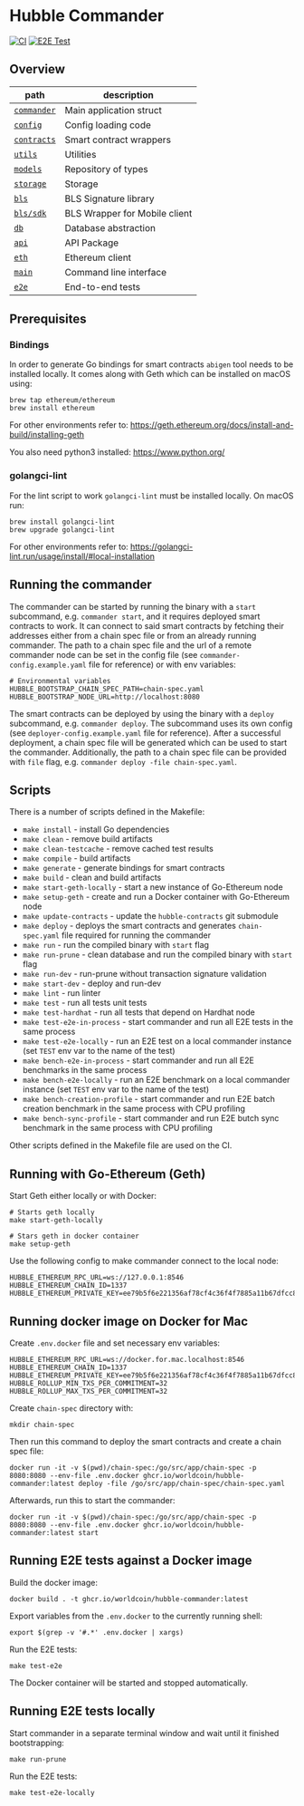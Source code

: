# Hubble Commander

[![CI](https://github.com/worldcoin/hubble-commander/actions/workflows/ci.yml/badge.svg)](https://github.com/worldcoin/hubble-commander/actions/workflows/ci.yml)
[![E2E Test](https://github.com/worldcoin/hubble-commander/actions/workflows/e2e.yml/badge.svg)](https://github.com/worldcoin/hubble-commander/actions/workflows/e2e.yml)

## Overview

|                     path                     |                description                |
| -------------------------------------------- | ----------------------------------------- |
| [`commander`](commander)                     | Main application struct                   |
| [`config`](config)                           | Config loading code                       |
| [`contracts`](contracts)                     | Smart contract wrappers                   |
| [`utils`](utils)                             | Utilities                                 |
| [`models`](models)                           | Repository of types                       |
| [`storage`](storage)                         | Storage                                   |
| [`bls`](bls)                                 | BLS Signature library                     |
| [`bls/sdk`](bls/sdk)                         | BLS Wrapper for Mobile client             |
| [`db`](db)                                   | Database abstraction                      |
| [`api`](api)                                 | API Package                               |
| [`eth`](eth)                                 | Ethereum client                           |
| [`main`](main)                               | Command line interface                    |
| [`e2e`](e2e)                                 | End-to-end tests                          |

<!-- Above table extracted using
#!/usr/bin/env python3
from pathlib import Path
from pytablewriter import MarkdownTableWriter
import re

value_matrix = []
for path_object in Path(".").glob('**/Readme.md'):
    if 'hubble-contracts' in f"{path_object}":
        continue
    print(f"Parsing {path_object}")
    dir = f"{path_object.parent}"
    readme = path_object.read_text()
    title = re.match("#\s*(.*?)\n", readme).group(1)
    value_matrix += [[f"[`{dir}`]({dir})", f"{title}"]]

MarkdownTableWriter(
    headers=["path", "description"],
    value_matrix=value_matrix,
    margin=1
).write_table()
-->

## Prerequisites

### Bindings

In order to generate Go bindings for smart contracts `abigen` tool needs to be installed locally. 
It comes along with Geth which can be installed on macOS using:

```shell
brew tap ethereum/ethereum
brew install ethereum
```

For other environments refer to: <https://geth.ethereum.org/docs/install-and-build/installing-geth>

You also need python3 installed: <https://www.python.org/>

### golangci-lint

For the lint script to work `golangci-lint` must be installed locally.
On macOS run:

```shell
brew install golangci-lint
brew upgrade golangci-lint
```

For other environments refer to: <https://golangci-lint.run/usage/install/#local-installation>

## Running the commander

The commander can be started by running the binary with a `start` subcommand, e.g. `commander start`,
and it requires deployed smart contracts to work. It can connect to said smart contracts by fetching
their addresses either from a chain spec file or from an already running commander. The path to a chain spec file
and the url of a remote commander node can be set in the config file (see `commander-config.example.yaml` file for reference)
or with env variables:

```shell
# Environmental variables
HUBBLE_BOOTSTRAP_CHAIN_SPEC_PATH=chain-spec.yaml
HUBBLE_BOOTSTRAP_NODE_URL=http://localhost:8080
```

The smart contracts can be deployed by using the binary with a `deploy` subcommand, e.g. `commander deploy`.
The subcommand uses its own config (see `deployer-config.example.yaml` file for reference).
After a successful deployment, a chain spec file will be generated which can be used to start the commander.
Additionally, the path to a chain spec file can be provided with `file` flag, e.g. `commander deploy -file chain-spec.yaml`.

## Scripts

There is a number of scripts defined in the Makefile:

* `make install` - install Go dependencies
* `make clean` - remove build artifacts
* `make clean-testcache` - remove cached test results 
* `make compile` - build artifacts
* `make generate` - generate bindings for smart contracts
* `make build` - clean and build artifacts
* `make start-geth-locally` - start a new instance of Go-Ethereum node
* `make setup-geth` - create and run a Docker container with Go-Ethereum node
* `make update-contracts` - update the `hubble-contracts` git submodule
* `make deploy` - deploys the smart contracts and generates `chain-spec.yaml` file required for running the commander
* `make run` - run the compiled binary with `start` flag
* `make run-prune` - clean database and run the compiled binary with `start` flag
* `make run-dev` - run-prune without transaction signature validation
* `make start-dev` - deploy and run-dev
* `make lint` - run linter
* `make test` - run all tests unit tests
* `make test-hardhat` - run all tests that depend on Hardhat node
* `make test-e2e-in-process` - start commander and run all E2E tests in the same process 
* `make test-e2e-locally` - run an E2E test on a local commander instance (set `TEST` env var to the name of the test)
* `make bench-e2e-in-process` - start commander and run all E2E benchmarks in the same process 
* `make bench-e2e-locally` - run an E2E benchmark on a local commander instance (set `TEST` env var to the name of the test)
* `make bench-creation-profile` - start commander and run E2E batch creation benchmark in the same process with CPU profiling
* `make bench-sync-profile` - start commander and run E2E butch sync benchmark in the same process with CPU profiling

Other scripts defined in the Makefile file are used on the CI.

## Running with Go-Ethereum (Geth)

Start Geth either locally or with Docker:

```shell
# Starts geth locally
make start-geth-locally

# Stars geth in docker container
make setup-geth
```

Use the following config to make commander connect to the local node:

```shell
HUBBLE_ETHEREUM_RPC_URL=ws://127.0.0.1:8546
HUBBLE_ETHEREUM_CHAIN_ID=1337
HUBBLE_ETHEREUM_PRIVATE_KEY=ee79b5f6e221356af78cf4c36f4f7885a11b67dfcc81c34d80249947330c0f82
```

## Running docker image on Docker for Mac

Create `.env.docker` file and set necessary env variables:

```shell
HUBBLE_ETHEREUM_RPC_URL=ws://docker.for.mac.localhost:8546
HUBBLE_ETHEREUM_CHAIN_ID=1337
HUBBLE_ETHEREUM_PRIVATE_KEY=ee79b5f6e221356af78cf4c36f4f7885a11b67dfcc81c34d80249947330c0f82
HUBBLE_ROLLUP_MIN_TXS_PER_COMMITMENT=32
HUBBLE_ROLLUP_MAX_TXS_PER_COMMITMENT=32
```

Create `chain-spec` directory with:

```shell
mkdir chain-spec
```

Then run this command to deploy the smart contracts and create a chain spec file:

```shell
docker run -it -v $(pwd)/chain-spec:/go/src/app/chain-spec -p 8080:8080 --env-file .env.docker ghcr.io/worldcoin/hubble-commander:latest deploy -file /go/src/app/chain-spec/chain-spec.yaml
```

Afterwards, run this to start the commander:

```shell
docker run -it -v $(pwd)/chain-spec:/go/src/app/chain-spec -p 8080:8080 --env-file .env.docker ghcr.io/worldcoin/hubble-commander:latest start
```

## Running E2E tests against a Docker image

Build the docker image:

```shell
docker build . -t ghcr.io/worldcoin/hubble-commander:latest
```

Export variables from the `.env.docker` to the currently running shell:

```shell
export $(grep -v '#.*' .env.docker | xargs)
```

Run the E2E tests:

```shell
make test-e2e
```

The Docker container will be started and stopped automatically.

## Running E2E tests locally

Start commander in a separate terminal window and wait until it finished bootstrapping:

```shell
make run-prune
```

Run the E2E tests:

```shell
make test-e2e-locally
```
